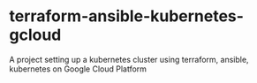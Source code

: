 # terraform-ansible-kubernetes-gcloud
A project setting up a kubernetes cluster using terraform, ansible, kubernetes on Google Cloud Platform
